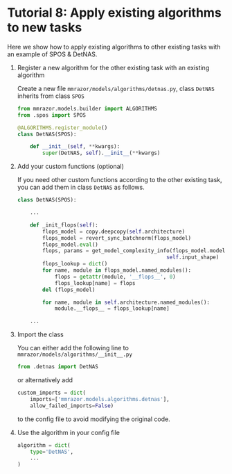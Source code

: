 # Tutorial 8: Apply existing algorithms to new tasks

Here we show how to apply existing algorithms to other existing tasks with an example of SPOS & DetNAS.

1. Register a new algorithm for the other existing task with an existing algorithm

   Create a new file `mmrazor/models/algorithms/detnas.py`, class `DetNAS` inherits from class `SPOS`

   ```python
   from mmrazor.models.builder import ALGORITHMS
   from .spos import SPOS

   @ALGORITHMS.register_module()
   class DetNAS(SPOS):

       def __init__(self, **kwargs):
           super(DetNAS, self).__init__(**kwargs)
   ```

2. Add your custom functions (optional)

   If you need other custom functions according to the other existing task, you can add them in class `DetNAS` as follows.

   ```python
   class DetNAS(SPOS):

       ...

       def _init_flops(self):
           flops_model = copy.deepcopy(self.architecture)
           flops_model = revert_sync_batchnorm(flops_model)
           flops_model.eval()
           flops, params = get_model_complexity_info(flops_model.model.backbone,
                                                   self.input_shape)
           flops_lookup = dict()
           for name, module in flops_model.named_modules():
               flops = getattr(module, '__flops__', 0)
               flops_lookup[name] = flops
           del (flops_model)

           for name, module in self.architecture.named_modules():
               module.__flops__ = flops_lookup[name]

       ...

   ```

3. Import the class

   You can either add the following line to `mmrazor/models/algorithms/__init__.py`

   ```python
   from .detnas import DetNAS
   ```

   or alternatively add

   ```python
   custom_imports = dict(
       imports=['mmrazor.models.algorithms.detnas'],
       allow_failed_imports=False)
   ```

   to the config file to avoid modifying the original code.

4. Use the algorithm in your config file

   ```python
   algorithm = dict(
       type='DetNAS',
       ...
   )
   ```
